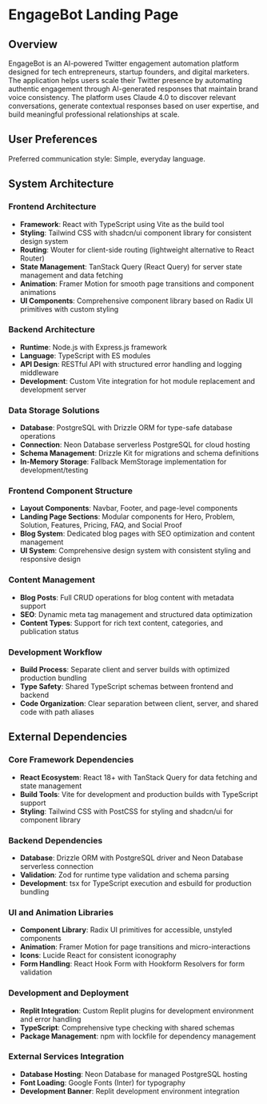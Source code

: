 # EngageBot Landing Page

## Overview

EngageBot is an AI-powered Twitter engagement automation platform designed for tech entrepreneurs, startup founders, and digital marketers. The application helps users scale their Twitter presence by automating authentic engagement through AI-generated responses that maintain brand voice consistency. The platform uses Claude 4.0 to discover relevant conversations, generate contextual responses based on user expertise, and build meaningful professional relationships at scale.

## User Preferences

Preferred communication style: Simple, everyday language.

## System Architecture

### Frontend Architecture
- **Framework**: React with TypeScript using Vite as the build tool
- **Styling**: Tailwind CSS with shadcn/ui component library for consistent design system
- **Routing**: Wouter for client-side routing (lightweight alternative to React Router)
- **State Management**: TanStack Query (React Query) for server state management and data fetching
- **Animation**: Framer Motion for smooth page transitions and component animations
- **UI Components**: Comprehensive component library based on Radix UI primitives with custom styling

### Backend Architecture
- **Runtime**: Node.js with Express.js framework
- **Language**: TypeScript with ES modules
- **API Design**: RESTful API with structured error handling and logging middleware
- **Development**: Custom Vite integration for hot module replacement and development server

### Data Storage Solutions
- **Database**: PostgreSQL with Drizzle ORM for type-safe database operations
- **Connection**: Neon Database serverless PostgreSQL for cloud hosting
- **Schema Management**: Drizzle Kit for migrations and schema definitions
- **In-Memory Storage**: Fallback MemStorage implementation for development/testing

### Frontend Component Structure
- **Layout Components**: Navbar, Footer, and page-level components
- **Landing Page Sections**: Modular components for Hero, Problem, Solution, Features, Pricing, FAQ, and Social Proof
- **Blog System**: Dedicated blog pages with SEO optimization and content management
- **UI System**: Comprehensive design system with consistent styling and responsive design

### Content Management
- **Blog Posts**: Full CRUD operations for blog content with metadata support
- **SEO**: Dynamic meta tag management and structured data optimization
- **Content Types**: Support for rich text content, categories, and publication status

### Development Workflow
- **Build Process**: Separate client and server builds with optimized production bundling
- **Type Safety**: Shared TypeScript schemas between frontend and backend
- **Code Organization**: Clear separation between client, server, and shared code with path aliases

## External Dependencies

### Core Framework Dependencies
- **React Ecosystem**: React 18+ with TanStack Query for data fetching and state management
- **Build Tools**: Vite for development and production builds with TypeScript support
- **Styling**: Tailwind CSS with PostCSS for styling and shadcn/ui for component library

### Backend Dependencies
- **Database**: Drizzle ORM with PostgreSQL driver and Neon Database serverless connection
- **Validation**: Zod for runtime type validation and schema parsing
- **Development**: tsx for TypeScript execution and esbuild for production bundling

### UI and Animation Libraries
- **Component Library**: Radix UI primitives for accessible, unstyled components
- **Animation**: Framer Motion for page transitions and micro-interactions
- **Icons**: Lucide React for consistent iconography
- **Form Handling**: React Hook Form with Hookform Resolvers for form validation

### Development and Deployment
- **Replit Integration**: Custom Replit plugins for development environment and error handling
- **TypeScript**: Comprehensive type checking with shared schemas
- **Package Management**: npm with lockfile for dependency management

### External Services Integration
- **Database Hosting**: Neon Database for managed PostgreSQL hosting
- **Font Loading**: Google Fonts (Inter) for typography
- **Development Banner**: Replit development environment integration